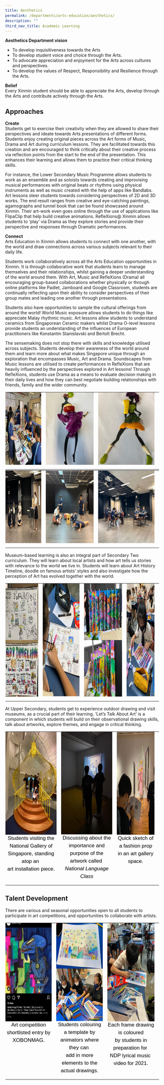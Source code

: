 ```yaml
---
title: Aesthetics
permalink: /departments/arts-education/aesthetics/
description: ""
third_nav_title: Academic Learning
---
```

**Aesthetics Department vision** <br>
* To develop inquisitiveness towards the Arts
* To develop student voice and choice through the Arts.
* To advocate appreciation and enjoyment for the Arts across cultures and perspectives.
* To develop the values of Respect, Responsibility and Resilience through the Arts.  

**Belief** <br>
Every Xinmin student should be able to appreciate the Arts, develop through the Arts and contribute actively through the Arts.

Approaches
------------------
**Create** <br>
Students get to exercise their creativity when they are allowed to share their perspectives and ideate towards Arts presentations of different forms. Students enjoy creating original pieces across the Art forms of Music, Drama and Art during curriculum lessons. They are facilitated towards this creation and are encouraged to think critically about their creative process via reflection points from the start to the end of the presentation. This enhances their learning and allows them to practice their critical thinking skills.

For instance, the Lower Secondary Music Programme allows students to work as an ensemble and as soloists towards creating and improvising musical performances with original beats or rhythms using physical instruments as well as music created with the help of apps like Bandlabs. Art lessons steer students towards considering perspectives of 2D and 3D works. The end result ranges from creative and eye-catching paintings, agamographs and tunnel book that can be found showcased around Xinmin. Their art-work even goes online through the use of applications like FlipaClip that help build creative animations. RefleXions@ Xinmin allows students to ‘play’ via Drama as they explore stories and provide their perspective and responses through Dramatic performances.

**Connect** <br>
Arts Education in Xinmin allows students to connect with one another, with the world and draw connections across various subjects relevant to their daily life.

Students work collaboratively across all the Arts Education opportunities in Xinmin. It is through collaborative work that students learn to manage themselves and their relationships, whilst gaining a deeper understanding of the world around them. With Art, Music and RefleXions (Drama) all encouraging group-based collaborations whether physically or through online platforms like Padlet, Jamboard and Google Classroom, students are continually reflecting upon their ability to consider perspectives of their group mates and leading one another through presentations.

Students also have opportunities to sample the cultural offerings from around the world! World Music exposure allows students to do things like appreciate Malay rhythmic music. Art lessons allow students to understand ceramics from Singaporean Ceramic makers whilst Drama O-level lessons provide students an understanding of the influences of European practitioners like Konstantin Stanislavski and Bertolt Brecht.

The sensemaking does not stop there with skills and knowledge utilised across subjects. Students develop their awareness of the world around them and learn more about what makes Singapore unique through an exploration that encompasses Music, Art and Drama. Soundscapes from Music lessons are utilised to create performances in RefleXions that are heavily influenced by the perspectives explored in Art lessons! Through RefleXions, students use Drama as a means to evaluate decision making in their daily lives and how they can best negotiate building relationships with friends, family and the wider community.


<table style="margin: auto;
    outline: 0px;
    padding: 0px;
    border-collapse: collapse;
    clear: both;
    border: 1px solid transparent;
    table-layout: fixed;" class="ive_eobj_center ives_tab_kosong">
  <tbody style="margin: 0px; outline: 0px; padding: 0px">
    <tr style="margin: 0px; outline: 0px; padding: 0px">
      <td style="margin: 0px;
          outline: 0px;
          padding: 0px 15px 15px 0px;
          vertical-align: top;">
        <img style="margin: auto;
            outline: 0px;
            padding: 0px;
            border: none;
            max-width: 100%;
            clear: both;
            display: block;
            width: 240px;
            height: 236px;" class="ive_eobj_center" alt="Math_1.jpg" src="/images/Arts_Education/Department_programmes/aesthetics_1a.jpg">
      </td>
      <td style="margin: 0px;
          outline: 0px;
          padding: 0px 15px 15px 0px;
          vertical-align: top;">
        <img style="margin: auto;
            outline: 0px;
            padding: 0px;
            border: none;
            max-width: 100%;
            clear: both;
            display: block;
            width: 318px;
            height: 236px;" class="ive_eobj_center" alt="Math_2.jpg" width="100%" src="/images/Arts_Education/Department_programmes/aesthetics_1b.jpg">
      </td>
      <td style="margin: 0px;
          outline: 0px;
          padding: 0px 15px 15px 0px;
          vertical-align: top;">
        <img style="margin: auto;
            outline: 0px;
            padding: 0px;
            border: none;
            max-width: 100%;
            clear: both;
            display: block;
            width: 376px;
            height: 236px;" class="ive_eobj_center" alt="Math_3.jpg" width="100%" src="/images/Arts_Education/Department_programmes/aesthetics_1c.jpg">       
      </td>
    </tr>
  </tbody>
</table>


<table style="margin: auto;
    outline: 0px;
    padding: 0px;
    border-collapse: collapse;
    clear: both;
    border: 1px solid transparent;
    table-layout: fixed;" class="ive_eobj_center ives_tab_kosong">
  <tbody style="margin: 0px; outline: 0px; padding: 0px">
    <tr style="margin: 0px; outline: 0px; padding: 0px">
      <td style="margin: 0px;
          outline: 0px;
          padding: 0px 15px 15px 0px;
          vertical-align: top;">
        <img style="margin: auto;
            outline: 0px;
            padding: 0px;
            border: none;
            max-width: 100%;
            clear: both;
            display: block;
            width: 240px;
            height: 236px;" class="ive_eobj_center" alt="Math_1.jpg" src="/images/Arts_Education/Department_programmes/aesthetics_2a.jpg">
      </td>
      <td style="margin: 0px;
          outline: 0px;
          padding: 0px 15px 15px 0px;
          vertical-align: top;">
        <img style="margin: auto;
            outline: 0px;
            padding: 0px;
            border: none;
            max-width: 100%;
            clear: both;
            display: block;
            width: 318px;
            height: 236px;" class="ive_eobj_center" alt="Math_2.jpg" width="100%" src="/images/Arts_Education/Department_programmes/aesthetics_2b.jpg">
      </td>
      <td style="margin: 0px;
          outline: 0px;
          padding: 0px 15px 15px 0px;
          vertical-align: top;">
        <img style="margin: auto;
            outline: 0px;
            padding: 0px;
            border: none;
            max-width: 100%;
            clear: both;
            display: block;
            width: 376px;
            height: 236px;" class="ive_eobj_center" alt="Math_3.jpg" width="100%" src="/images/Arts_Education/Department_programmes/aesthetics_2c.jpg">       
      </td>
    </tr>
  </tbody>
</table>



  

Museum-based learning is also an integral part of Secondary Two curriculum. They will learn about local artists and how art tells us stories with relevance to the world we live in. Students will learn about Art History Timeline, doodle on famous artists’ styles and also investigate how the perception of Art has evolved together with the world.  

  

<table style="margin: auto; outline: 0px; padding: 0px; border-collapse: collapse; clear: both; border: 1px solid transparent; table-layout: fixed;" class="ive_eobj_center ives_tab_kosong"><tbody style="margin: 0px; outline: 0px; padding: 0px;"><tr style="margin: 0px; outline: 0px; padding: 0px;"><td style="margin: 0px; outline: 0px; padding: 0px 15px 15px 0px; vertical-align: top;"><img style="margin: auto; outline: 0px; padding: 0px; border: none; max-width: 100%; clear: both; display: block; width: 246px; height: 184px;" class="ive_eobj_center" alt="Visual Art_8.jpg" src="/images/Visual%20Art_8.jpeg"><img style="margin: auto; outline: 0px; padding: 0px; border: none; max-width: 100%; clear: both; display: block; width: 246px; height: 184px;" class="ive_eobj_center" alt="Visual Art_9.jpg" src="/images/Visual%20Art_9.jpeg"></td><td style="margin: 0px; outline: 0px; padding: 0px 15px 15px 0px; vertical-align: top;"><img style="margin: auto; outline: 0px; padding: 0px; border: none; max-width: 100%; clear: both; display: block; width: 275px; height: 367px;" class="ive_eobj_center" alt="Visual Art_10.jpg" src="/images/Visual%20Art_10.jpeg"></td><td style="margin: 0px; outline: 0px; padding: 0px 15px 15px 0px; vertical-align: top;"><img style="margin: auto; outline: 0px; padding: 0px; border: none; max-width: 100%; clear: both; display: block; width: 241px; height: 184px;" class="ive_eobj_center" alt="Visual Art_11.jpg" src="/images/Visual%20Art_11.jpeg"><img style="margin: auto; outline: 0px; padding: 0px; border: none; max-width: 100%; clear: both; display: block; width: 283px; height: 184px;" class="ive_eobj_center" alt="Visual Art_12.jpg" src="/images/Visual%20Art_12.jpeg"></td><td style="margin: 0px; outline: 0px; padding: 0px 15px 15px 0px; vertical-align: top;"><img style="margin: auto; outline: 0px; padding: 0px; border: none; max-width: 100%; clear: both; display: block; width: 209px; height: 367px;" class="ive_eobj_center" alt="Visual Art_13.jpg" src="/images/Visual%20Art_13.jpeg"></td></tr></tbody></table>

  

At Upper Secondary, students get to experience outdoor drawing and visit museums, as a crucial part of their learning. ‘Let’s Talk About Art’ is a component in which students will build on their observational drawing skills, talk about artworks, explore themes, and engage in critical thinking.

  

<table style="margin: auto; outline: 0px; padding: 0px; border-collapse: collapse; clear: both; border: 1px solid transparent; table-layout: fixed;" class="ive_eobj_center ives_tab_kosong"><tbody style="margin: 0px; outline: 0px; padding: 0px;"><tr style="margin: 0px; outline: 0px; padding: 0px;"><td style="margin: 0px; outline: 0px; padding: 0px 15px 15px 0px; vertical-align: top;"><img style="margin: auto; outline: 0px; padding: 0px; border: none; max-width: 100%; clear: both; display: block; width: 252px; height: 335px;" class="ive_eobj_center" alt="Visual Art_14.jpg" src="/images/Visual%20Art_14.jpeg"><div style="margin: 0px; outline: 0px; padding: 0px; line-height: 24.99px; color: rgb(0, 0, 0); font-family: Helvetica, sans-serif; font-size: 17px; font-weight: 400; text-align: center;"><span style="margin: 0px; outline: 0px; padding: 0px; background-color: initial;">Students visiting the National Gallery of Singapore, standing atop an&nbsp;</span></div><div style="margin: 0px; outline: 0px; padding: 0px; line-height: 24.99px; color: rgb(0, 0, 0); font-family: Helvetica, sans-serif; font-size: 17px; font-weight: 400; text-align: center;"><span style="margin: 0px; outline: 0px; padding: 0px; background-color: initial;">art installation piece.</span></div></td><td style="margin: 0px; outline: 0px; padding: 0px 15px 15px 0px; vertical-align: top;"><img style="margin: auto; outline: 0px; padding: 0px; border: none; max-width: 100%; clear: both; display: block; width: 251px; height: 334px;" class="ive_eobj_center" alt="Visual Art_15.jpg" src="/images/Visual%20Art_15.jpeg"><div style="margin: 0px; outline: 0px; padding: 0px; line-height: 24.99px; color: rgb(0, 0, 0); font-family: Helvetica, sans-serif; font-size: 17px; font-weight: 400; text-align: center;"><span style="margin: 0px; outline: 0px; padding: 0px; background-color: initial;">Discussing about the importance and purpose of the artwork called&nbsp;</span></div><div style="margin: 0px; outline: 0px; padding: 0px; line-height: 24.99px; color: rgb(0, 0, 0); font-family: Helvetica, sans-serif; font-size: 17px; font-weight: 400; text-align: center;"><i style="margin: 0px; outline: 0px; padding: 0px; background-color: initial;">National Language Class</i></div></td><td style="margin: 0px; outline: 0px; padding: 0px 15px 15px 0px; vertical-align: top;"><img style="margin: auto; outline: 0px; padding: 0px; border: none; max-width: 100%; clear: both; display: block; width: 251px; height: 335px;" class="ive_eobj_center" alt="Visual Art_16.jpg" src="/images/Visual%20Art_16.jpeg"><div style="margin: 0px; outline: 0px; padding: 0px; line-height: 24.99px; color: rgb(0, 0, 0); font-family: Helvetica, sans-serif; font-size: 17px; font-weight: 400; text-align: center;"><span style="margin: 0px; outline: 0px; padding: 0px; background-color: initial;">Quick sketch of a fashion prop in an art gallery space.</span></div></td></tr></tbody></table>

Talent Development
------------------

There are various and seasonal opportunities open to all students to participate in art competitions, and opportunities to collaborate with artists.

  

<table style="margin: auto; outline: 0px; padding: 0px; border-collapse: collapse; clear: both; border: 1px solid transparent; table-layout: fixed;" class="ive_eobj_center ives_tab_kosong"><tbody style="margin: 0px; outline: 0px; padding: 0px;"><tr style="margin: 0px; outline: 0px; padding: 0px;"><td style="margin: 0px; outline: 0px; padding: 0px 15px 15px 0px; vertical-align: top;"><img style="margin: auto; outline: 0px; padding: 0px; border: none; max-width: 100%; clear: both; display: block; width: 214px; height: 320px;" class="ive_eobj_center" alt="Visual Art_17.jpg" src="/images/Visual%20Art_17.jpeg"><div style="margin: 0px; outline: 0px; padding: 0px; line-height: 24.99px; color: rgb(0, 0, 0); font-family: Helvetica, sans-serif; font-size: 17px; font-weight: 400; text-align: center;"><span style="margin: 0px; outline: 0px; padding: 0px; background-color: initial;">Art competition shortlisted entry by XOBONMAG.</span></div></td><td style="margin: 0px; outline: 0px; padding: 0px 15px 15px 0px; vertical-align: top;"><img style="margin: auto; outline: 0px; padding: 0px; border: none; max-width: 100%; clear: both; display: block; width: 241px; height: 148px;" class="ive_eobj_center" alt="Visual Art_18.jpg" src="/images/Visual%20Art_18.jpeg"><img style="margin: auto; outline: 0px; padding: 0px; border: none; max-width: 100%; clear: both; display: block; width: 241px; height: 171px;" class="ive_eobj_center" alt="Visual Art_19.jpg" src="/images/Visual%20Art_19.jpeg"><div style="margin: 0px; outline: 0px; padding: 0px; line-height: 24.99px; color: rgb(0, 0, 0); font-family: Helvetica, sans-serif; font-size: 17px; font-weight: 400; text-align: center;">Students colouring a template&nbsp;by animators where they can&nbsp;</div><div style="margin: 0px; outline: 0px; padding: 0px; line-height: 24.99px; color: rgb(0, 0, 0); font-family: Helvetica, sans-serif; font-size: 17px; font-weight: 400; text-align: center;">add in more elements to the actual drawings.</div></td><td style="margin: 0px; outline: 0px; padding: 0px 15px 15px 0px; vertical-align: top;"><img style="margin: auto; outline: 0px; padding: 0px; border: none; max-width: 100%; clear: both; display: block; width: 239px; height: 320px;" class="ive_eobj_center" alt="Visual Art_20.jpg" src="/images/Visual%20Art_20.jpeg"><div style="margin: 0px; outline: 0px; padding: 0px; line-height: 24.99px; color: rgb(0, 0, 0); font-family: Helvetica, sans-serif; font-size: 17px; font-weight: 400; text-align: center;">Each frame drawing is coloured by&nbsp;students in preparation for&nbsp;</div><div style="margin: 0px; outline: 0px; padding: 0px; line-height: 24.99px; color: rgb(0, 0, 0); font-family: Helvetica, sans-serif; font-size: 17px; font-weight: 400; text-align: center;">NDP lyrical music&nbsp;</div><div style="margin: 0px; outline: 0px; padding: 0px; line-height: 24.99px; color: rgb(0, 0, 0); font-family: Helvetica, sans-serif; font-size: 17px; font-weight: 400; text-align: center;">video for 2021.</div></td></tr></tbody></table>